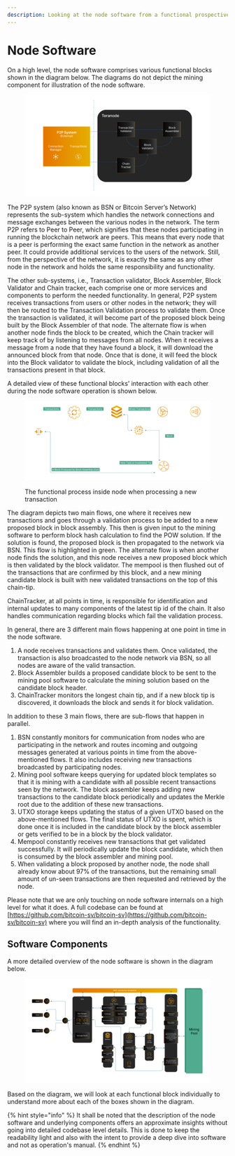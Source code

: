 ```yaml
---
description: Looking at the node software from a functional prospective
---
```


# Node Software

On a high level, the node software comprises various functional blocks shown in the diagram below. The diagrams do not depict the mining component for illustration of the node software.

<figure><img src="../../../.gitbook/assets/image (4).png" alt=""><figcaption></figcaption></figure>

The P2P system (also known as BSN or Bitcoin Server’s Network) represents the sub-system which handles the network connections and message exchanges between the various nodes in the network. The term P2P refers to Peer to Peer, which signifies that these nodes participating in running the blockchain network are peers. This means that every node that is a peer is performing the exact same function in the network as another peer. It could provide additional services to the users of the network. Still, from the perspective of the network, it is exactly the same as any other node in the network and holds the same responsibility and functionality.

The other sub-systems, i.e., Transaction validator, Block Assembler, Block Validator and Chain tracker, each comprise one or more services and components to perform the needed functionality. In general, P2P system receives transactions from users or other nodes in the network; they will then be routed to the Transaction Validation process to validate them. Once the transaction is validated, it will become part of the proposed block being built by the Block Assembler of that node. The alternate flow is when another node finds the block to be created, which the Chain tracker will keep track of by listening to messages from all nodes. When it receives a message from a node that they have found a block, it will download the announced block from that node. Once that is done, it will feed the block into the Block validator to validate the block, including validation of all the transactions present in that block.

A detailed view of these functional blocks’ interaction with each other during the node software operation is shown below.

<figure><img src="../../../.gitbook/assets/image (5).png" alt=""><figcaption><p>The functional process inside node when processing a new transaction</p></figcaption></figure>

The diagram depicts two main flows, one where it receives new transactions and goes through a validation process to be added to a new proposed block in block assembly. This then is given input to the mining software to perform block hash calculation to find the POW solution. If the solution is found, the proposed block is then propagated to the network via BSN. This flow is highlighted in green. The alternate flow is when another node finds the solution, and this node receives a new proposed block which is then validated by the block validator. The mempool is then flushed out of the transactions that are confirmed by this block, and a new mining candidate block is built with new validated transactions on the top of this chain-tip.

ChainTracker, at all points in time, is responsible for identification and internal updates to many components of the latest tip id of the chain. It also handles communication regarding blocks which fail the validation process.

In general, there are 3 different main flows happening at one point in time in the node software.

1. A node receives transactions and validates them. Once validated, the transaction is also broadcasted to the node network via BSN, so all nodes are aware of the valid transaction.
2. Block Assembler builds a proposed candidate block to be sent to the mining pool software to calculate the mining solution based on the candidate block header.
3. ChainTracker monitors the longest chain tip, and if a new block tip is discovered, it downloads the block and sends it for block validation.

In addition to these 3 main flows, there are sub-flows that happen in parallel.

1. BSN constantly monitors for communication from nodes who are participating in the network and routes incoming and outgoing messages generated at various points in time from the above-mentioned flows. It also includes receiving new transactions broadcasted by participating nodes.
2. Mining pool software keeps querying for updated block templates so that it is mining with a candidate with all possible recent transactions seen by the network. The block assembler keeps adding new transactions to the candidate block periodically and updates the Merkle root due to the addition of these new transactions.
3. UTXO storage keeps updating the status of a given UTXO based on the above-mentioned flows. The final status of UTXO is spent, which is done once it is included in the candidate block by the block assembler or gets verified to be in a block by the block validator.
4. Mempool constantly receives new transactions that get validated successfully. It will periodically update the block candidate, which then is consumed by the block assembler and mining pool.
5. When validating a block proposed by another node, the node shall already know about 97% of the transactions, but the remaining small amount of un-seen transactions are then requested and retrieved by the node.

Please note that we are only touching on node software internals on a high level for what it does. A full codebase can be found at [https://github.com/bitcoin-sv/bitcoin-sv](https://github.com/bitcoin-sv/bitcoin-sv) where you will find an in-depth analysis of the functionality.

## Software Components

A more detailed overview of the node software is shown in the diagram below.

<figure><img src="../../../.gitbook/assets/image (6).png" alt=""><figcaption></figcaption></figure>

Based on the diagram, we will look at each functional block individually to understand more about each of the boxes shown in the diagram.

{% hint style="info" %}
It shall be noted that the description of the node software and underlying components offers an approximate insights without going into detailed codebase level details. This is done to keep the readability light and also with the intent to provide a deep dive into software and not as operation's manual.
{% endhint %}
